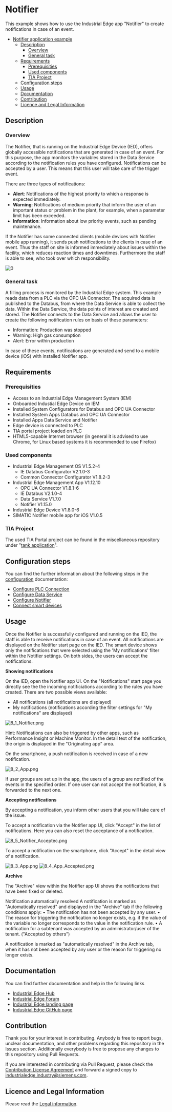 # Notifier

This example shows how to use the Industrial Edge app "Notifier" to create notifications in case of an event.

- [Notifier application example](#notifier-application-example)
  - [Description](#description)
    - [Overview](#overview)
    - [General task](#general-task)
  - [Requirements](#requirements)
    - [Prerequisities](#prerequisities)
    - [Used components](#used-components)
    - [TIA Project](#tia-project)
  - [Configuration steps](#configuration-steps)
  - [Usage](#usage)
  - [Documentation](#documentation)
  - [Contribution](#contribution)
  - [Licence and Legal Information](#licence-and-legal-information)

## Description

### Overview

The Notifier, that is running on the Industrial Edge Device (IED), offers globally accessible notifications that are generated in case of an event. For this purpose, the app monitors the variables stored in the Data Service according to the notification rules you have configured. Notifications can be accepted by a user. This means that this user will take care of the trigger event.

There are three types of notifications: 

- **Alert**: Notifications of the highest priority to which a response is expected immediately.
- **Warning**: Notifications of medium priority that inform the user of an important status or problem in the plant, for example, when a parameter limit has been exceeded.
- **Information**: Information about low priority events, such as pending maintenance.

If the Notifier has some connected clients (mobile devices with Notifier mobile app running), it sends push notifications to the clients in case of an event. Thus the staff on site is informed immediately about issues within the facility, which reduces reaction times and downtimes. Furthermore the staff is able to see, who took over which responsibility.

![0](docs/graphics/0_Overview.PNG)

### General task

A filling process is monitored by the Industrial Edge system. This example reads data from a PLC via the OPC UA Connector. The acquired data is published to the Databus, from where the Data Service is able to collect the data. Within the Data Service, the data points of interest are created and stored. The Notifier connects to the Data Service and allows the user to create the following notification rules on basis of these parameters:

- Information: Production was stopped
- Warning: High gas consumption
- Alert: Error within production

In case of these events, notifications are generated and send to a mobile device (iOS) with installed Notifier app.

## Requirements

### Prerequisities

- Access to an Industrial Edge Management System (IEM)
- Onboarded Industial Edge Device on IEM
- Installed System Configurators for Databus and OPC UA Connector
- Installed System Apps Databus and OPC UA Connector
- Installed Apps Data Service and Notifier
- Edge device is connected to PLC
- TIA portal project loaded on PLC
- HTML5-capable Internet browser (in general it is advised to use Chrome, for Linux based systems it is recommended to use Firefox)

### Used components

- Industrial Edge Management OS V1.5.2-4
  - IE Databus Configurator V2.1.0-3
  - Common Connector Configurator V1.8.2-3
- Industrial Edge Management App V1.12.10
  - OPC UA Connector V1.8.1-6
  - IE Databus V2.1.0-4
  - Data Service V1.7.0
  - Notifier V1.15.0
- Industrial Edge Device V1.8.0-6
- SIMATIC Notifier mobile app for iOS V1.0.5

### TIA Project

The used TIA Portal project can be found in the miscellaneous repository under "[tank application](https://github.com/industrial-edge/miscellaneous/tree/main/tank%20application)".

## Configuration steps

You can find the further information about the following steps in the [configuration](docs/Installation.md) documentation:

- [Configure PLC Connection](/docs/Installation.md#configure-plc-connection)
- [Configure Data Service](/docs/Installation.md#configure-data-service)
- [Configure Notifier](/docs/Installation.md#configure-notifier)
- [Connect smart devices](/docs/Installation.md#connect-smart-devices)

## Usage

Once the Notifier is successfully configured and running on the IED, the staff is able to receive notifications in case of an event. All notifications are displayed on the Notifier start page on the IED. The smart device shows only the notifications that were selected using the 'My notifications' filter within the Notifier settings. On both sides, the users can accept the notifications.

**Showing notifications**

On the IED, open the Notifier app UI. On the "Notifications" start page you directly see the the incoming notificiations according to the rules you have created. There are two possible views available:

- All notifications (all notifications are displayed)
- My notifications (notifications according the filter settings for "My notifications" are displayed)

![8_1_Notifier.png](/docs/graphics/8_1_Notifier.png)

Hint: Notifications can also be triggered by other apps, such as Performance Insight or Machine Monitor. In the detail text of the notification, the origin is displayed in the "Originating app" area.

On the smartphone, a push notification is received in case of a new notification.

![8_2_App.png](/docs/graphics/8_2_App.png)

If user groups are set up in the app, the users of a group are notified of the events in the specified order. If one user can not accept the notification, it is forwarded to the next one.

**Accepting notifications**

By accepting a notification, you inform other users that you will take care of the issue.

To accept a notification via the Notifier app UI, click "Accept" in the list of notifications. Here you can also reset the acceptance of a notification.

![8_5_Notifier_Acceptec.png](/docs/graphics/8_5_Notifier_Acceptec.png)

To accept a notification on the smartphone, click "Accept" in the detail view of a notification.

![8_3_App.png](/docs/graphics/8_3_App.png)    ![8_4_App_Accepted.png](/docs/graphics/8_4_App_Accepted.png)

**Archive**

The "Archive" view within the Notifier app UI shows the notifications that have been fixed or deleted.


Notification automatically resolved
A notification is marked as "Automatically resolved" and displayed in the "Archive" tab if the
following conditions apply:
• The notification has not been accepted by any user.
• The reason for triggering the notification no longer exists, e.g. if the value of the variable no
longer corresponds to the value in the notification rule.
• A notification for a subtenant was accepted by an administrator/user of the tenant.
("Accepted by others")


A notification is marked as "automatically resolved" in the Archive tab, when it has not been accepted by any user or the reason for triggering no longer exists.


## Documentation

You can find further documentation and help in the following links

  - [Industrial Edge Hub](https://iehub.eu1.edge.siemens.cloud/#/documentation)
  - [Industrial Edge Forum](https://www.siemens.com/industrial-edge-forum)
  - [Industrial Edge landing page](https://new.siemens.com/global/en/products/automation/topic-areas/industrial-edge/simatic-edge.html)
  - [Industrial Edge GitHub page](https://github.com/industrial-edge)
  
## Contribution

Thank you for your interest in contributing. Anybody is free to report bugs, unclear documentation, and other problems regarding this repository in the Issues section.
Additionally everybody is free to propose any changes to this repository using Pull Requests.

If you are interested in contributing via Pull Request, please check the [Contribution License Agreement](Siemens_CLA_1.1.pdf) and forward a signed copy to [industrialedge.industry@siemens.com](mailto:industrialedge.industry@siemens.com?subject=CLA%20Agreement%20Industrial-Edge).

## Licence and Legal Information

Please read the [Legal information](LICENSE.md).
